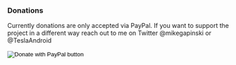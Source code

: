 ### Donations

Currently donations are only accepted via PayPal. If you want to support the project in a different way reach out to me on Twitter @mikegapinski or @TeslaAndroid

<form action="https://www.paypal.com/donate" method="post" target="_top">
<input type="hidden" name="hosted_button_id" value="7N8Z96CXML328" />
<input type="image" src="https://pics.paypal.com/00/s/Mjg0Y2UxNTYtNjJjNy00ZGZiLTllYTctYTg1ZDRmYTcyNTg1/file.PNG" border="0" name="submit" title="PayPal - The safer, easier way to pay online!" alt="Donate with PayPal button" />
<img alt="" border="0" src="https://www.paypal.com/en_PL/i/scr/pixel.gif" width="1" height="1" />
</form>
